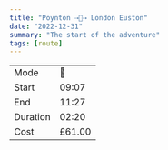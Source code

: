 ```yaml
---
title: "Poynton ⇢🚂⇢ London Euston"
date: "2022-12-31"
summary: "The start of the adventure"
tags: [route]
---
```


|  |   |
|---|---|
| Mode | 🚂  |
| Start | 09:07  |
| End | 11:27  |
| Duration | 02:20 |
| Cost | £61.00	|